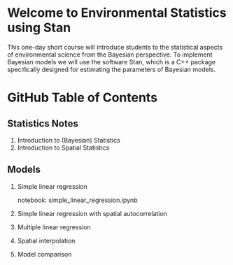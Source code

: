 # Welcome to Environmental Statistics using Stan
This one-day short course will introduce students to the statistical aspects of environmental science from the Bayesian perspective. To implement Bayesian models we will use the software Stan, which is a C++ package specifically designed for estimating the parameters of Bayesian models.


# GitHub Table of Contents

## Statistics Notes
1. Introduction to (Bayesian) Statistics
2. Introduction to Spatial Statistics

## Models
1. Simple linear regression
    
   notebook: simple_linear_regression.ipynb

2. Simple linear regression with spatial autocorrelation
2. Multiple linear regression
3. Spatial interpolation
4. Model comparison

